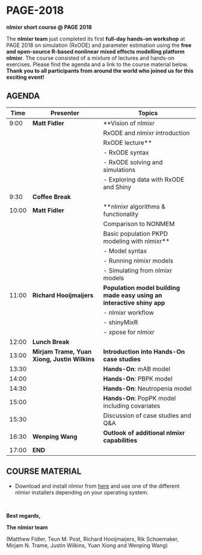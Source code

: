 # PAGE-2018
**nlmixr short course @ PAGE 2018**

The **nlmixr team** just completed its first **full-day hands-on workshop** at PAGE 2018 on simulation (RxODE) and parameter estimation 
using the **free and open-source R-based nonlinear mixed effects modelling platform nlmixr**. 
The course consisted of a mixture of lectures and hands-on exercises. Please find the agenda and a link to the course material below. 
**Thank you to all participants from around the world who joined us for this exciting event!**

## AGENDA

| Time | Presenter | Topics |
| ------------- | ----------------- | ------|
| 9:00 | **Matt Fidler** | **Vision of nlmixr|
|      |                 | RxODE and nlmixr introduction |
|      |                 | RxODE lecture**  |
|      |                 | - RxODE syntax |
|      |                 | - RxODE solving and simulations |
|      |                 | - Exploring data with RxODE and Shiny |
| 9:30 | **Coffee Break**|
| 10:00 | **Matt Fidler** | **nlmixr algorithms & functionality|
|       |                 | Comparison to NONMEM |
|       |                 | Basic population PKPD modeling with nlmixr** |
|       |                 |  - Model syntax |
|       |                 |  - Running nlmixr models |
|       |                 |  - Simulating from nlmixr models |
| 11:00 | **Richard Hooijmaijers** | **Population model building made easy using an interactive shiny app**|
|       |                      | - nlmixr workflow |
|       |                      | - shinyMixR |
|       |                      | - xpose for nlmixr |
| 12:00 | **Lunch Break**|
| 13:00 | **Mirjam Trame, Yuan Xiong, Justin Wilkins** |**Introduction into Hands-On case studies** |
| 13:30 |                                              | **Hands-On**: mAB model|
| 14:00 |                                              | **Hands-On**: PBPK model |
| 14:30 |                                              | **Hands-On**: Neutropenia model |
| 15:00 |                                              | **Hands-On**: PopPK model including covariates|
| 15:30 |                                              | Discussion of case studies and Q&A|
| 16:30 | **Wenping Wang** | **Outlook of additional nlmixr capabilities** |
| 17:00 | **END** |

## COURSE MATERIAL

- Download and install nlmixr from [here]( https://github.com/nlmixrdevelopment/nlmixr/releases/tag/v9.0.1-0 ) and use one of the different nlmixr installers depending on your operating system.

<br />

**Best regards,**

**The nlmixr team**

(Matthew Fidler, Teun M. Post, Richard Hooijmaijers, Rik Schoemaker, Mirjam N. Trame, Justin Wilkins, Yuan Xiong and Wenping Wang)
